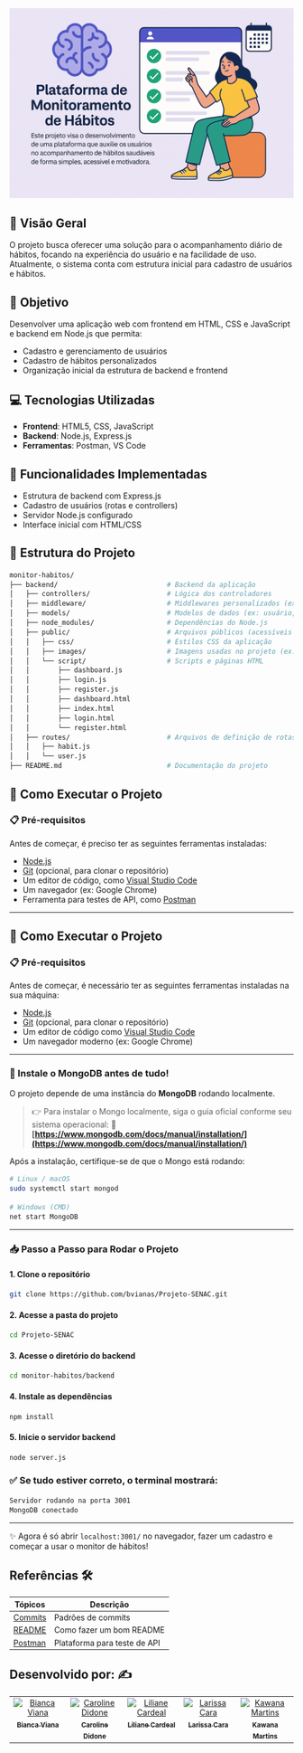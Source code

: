 ![Banner da Plataforma de Monitoramento de Hábitos](https://raw.githubusercontent.com/bvianas/Projeto-SENAC/main/monitor-habitos/backend/public/images/banner-readme.md.png)


## 📌 Visão Geral

O projeto busca oferecer uma solução para o acompanhamento diário de hábitos, focando na experiência do usuário e na facilidade de uso. Atualmente, o sistema conta com estrutura inicial para cadastro de usuários e hábitos.

## 🎯 Objetivo

Desenvolver uma aplicação web com frontend em HTML, CSS e JavaScript e backend em Node.js que permita:
- Cadastro e gerenciamento de usuários
- Cadastro de hábitos personalizados
- Organização inicial da estrutura de backend e frontend

## 💻 Tecnologias Utilizadas

- **Frontend**: HTML5, CSS, JavaScript
- **Backend**: Node.js, Express.js
- **Ferramentas**: Postman, VS Code

## 🧩 Funcionalidades Implementadas

- Estrutura de backend com Express.js
- Cadastro de usuários (rotas e controllers)
- Servidor Node.js configurado
- Interface inicial com HTML/CSS

## 📁 Estrutura do Projeto

```bash
monitor-habitos/
├── backend/                           # Backend da aplicação
│   ├── controllers/                   # Lógica dos controladores
│   ├── middleware/                    # Middlewares personalizados (ex: autenticação)
│   ├── models/                        # Modelos de dados (ex: usuário, hábitos)
│   ├── node_modules/                  # Dependências do Node.js
│   ├── public/                        # Arquivos públicos (acessíveis no navegador)
│   │   ├── css/                       # Estilos CSS da aplicação
│   │   ├── images/                    # Imagens usadas no projeto (ex: banner)
│   │   └── script/                    # Scripts e páginas HTML
│   │       ├── dashboard.js
│   │       ├── login.js
│   │       ├── register.js
│   │       ├── dashboard.html
│   │       ├── index.html
│   │       ├── login.html
│   │       └── register.html
│   ├── routes/                        # Arquivos de definição de rotas da API
│   │   ├── habit.js
│   │   └── user.js
├── README.md                          # Documentação do projeto


```
## 🚀 Como Executar o Projeto

### 📋 Pré-requisitos

Antes de começar, é preciso ter as seguintes ferramentas instaladas:

- [Node.js](https://nodejs.org/)
- [Git](https://git-scm.com/) (opcional, para clonar o repositório)
- Um editor de código, como [Visual Studio Code](https://code.visualstudio.com/)
- Um navegador (ex: Google Chrome)
- Ferramenta para testes de API, como [Postman](https://www.postman.com/)

---

## 🚀 Como Executar o Projeto

### 📋 Pré-requisitos

Antes de começar, é necessário ter as seguintes ferramentas instaladas na sua máquina:

* [Node.js](https://nodejs.org/)
* [Git](https://git-scm.com/) (opcional, para clonar o repositório)
* Um editor de código como [Visual Studio Code](https://code.visualstudio.com/)
* Um navegador moderno (ex: Google Chrome)

---

### 🧱 Instale o MongoDB antes de tudo!

O projeto depende de uma instância do **MongoDB** rodando localmente.

> 👉 Para instalar o Mongo localmente, siga o guia oficial conforme seu sistema operacional:
> 🔗 **[https://www.mongodb.com/docs/manual/installation/](https://www.mongodb.com/docs/manual/installation/)**

Após a instalação, certifique-se de que o Mongo está rodando:

```bash
# Linux / macOS
sudo systemctl start mongod

# Windows (CMD)
net start MongoDB
```

---

### 📥 Passo a Passo para Rodar o Projeto

#### 1. Clone o repositório

```bash
git clone https://github.com/bvianas/Projeto-SENAC.git
```

#### 2. Acesse a pasta do projeto

```bash
cd Projeto-SENAC
```

#### 3. Acesse o diretório do backend

```bash
cd monitor-habitos/backend
```

#### 4. Instale as dependências

```bash
npm install
```

#### 5. Inicie o servidor backend

```bash
node server.js
```

### ✅ Se tudo estiver correto, o terminal mostrará:

```bash
Servidor rodando na porta 3001
MongoDB conectado
```

---

✨ Agora é só abrir `localhost:3001/` no navegador, fazer um cadastro e começar a usar o monitor de hábitos! 


## Referências 🛠️

| Tópicos | Descrição |
|--------|-----------|
|[Commits](https://github.com/iuricode/padroes-de-commits) | Padrões de commits |
|[README](https://blog.rocketseat.com.br/como-fazer-um-bom-readme/) | Como fazer um bom README |
|[Postman](https://www.postman.com/) | Plataforma para teste de API |




## Desenvolvido por: ✍️

 
<table>
  <tbody>
    <tr>
      <td align="center" valign="top" width="14.28%"><a href="https://github.com/bvianas"><img src="https://avatars.githubusercontent.com/u/138331430?v=4" width="100px;" alt="Bianca Viana"/><br /><sub><b>Bianca Viana</b></sub></a><br />
      </td>
      <td align="center" valign="top" width="14.28%"><a href="https://github.com/CarolineDidone"><img src="https://avatars.githubusercontent.com/u/134716920?v=4" width="100px;" alt="Caroline Didone"/><br /><sub><b>Caroline Didone</b></sub></a><br />
      </td>
      <td align="center" valign="top" width="14.28%"><a href="https://github.com/lilianecardeal"><img src="https://avatars.githubusercontent.com/u/143633881?v=4" width="100px;" alt="Liliane Cardeal"/><br /><sub><b>Liliane Cardeal</b></sub></a><br />
      </td>
      <td align="center" valign="top" width="14.28%"><a href="https://github.com/larissacara"><img src="https://avatars.githubusercontent.com/u/159551280?v=4" width="100px;" alt="Larissa Cara"/><br /><sub><b>Larissa Cara</b></sub></a><br />
      </td>
      <td align="center" valign="top" width="14.28%"><a href="https://github.com/Kawanamartins"><img src="https://avatars.githubusercontent.com/u/178830487?v=4" width="100px;" alt="Kawana Martins"/><br /><sub><b>Kawana Martins</b></sub></a><br />
      </td>
    </tr>
  </tdbody>
</table>

